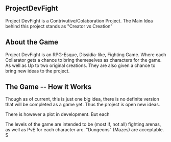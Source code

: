 ## ProjectDevFight

Project DevFight is a Contrivutive/Colaboration Project.
The Main Idea behind this project stands as "Creator vs Creation"

## About the Game

Project DevFight is an RPG-Esque, Dissidia-like, Fighting Game.
Where each Collarator gets a chance to bring themeselves as characters
for the game. As well as Up to two original creations. They are also
given a chance to bring new ideas to the project.

## The Game -- How it Works
Though as of current, this is just one big idea, there is no definite
version that will be completed as a game yet. Thus the project is open
new ideas.

There is however a plot in development. But each

The levels of the game are intended to be (most if, not all) fighting
arenas, as well as PvE for each character arc. "Dungeons" (Mazes) are
acceptable. S
